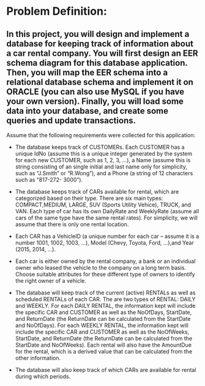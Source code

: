 Problem Definition:
==================
In this project, you will design and implement a database for keeping track of information about a car rental company. 
You will first design an EER schema diagram for this database application. Then, you will map the EER schema 
into a relational database schema and implement it on ORACLE (you can also use MySQL if you have your own version). 
Finally, you will load some data into your database, and create some queries and update transactions.
-----------------------------------------------------------------------------------------------------

Assume that the following requirements were collected for this application:
* The database keeps track of CUSTOMERs. Each CUSTOMER has a unique IdNo (assume this is a unique integer generated by 
the system for each new CUSTOMER, such as 1, 2, 3, …), a Name (assume this is string consisting of an single initial and 
last name only for simplicity, such as “J.Smith” or “R.Wong”), and a Phone (a string of 12 characters such as “817-272-
3000”).

* The database keeps track of CARs available for rental, which are categorized based on their type. There are six main 
types: COMPACT,MEDIUM, LARGE, SUV (Sports Utility Vehice), TRUCK, and VAN. Each type of car has its own DailyRate and 
WeeklyRate (assume all cars of the same type have the same rental rates). For simplicity, we will assume that there is 
only one rental location.

* Each CAR has a VehicleID (a unique number for each car – assume it is a number 1001, 1002, 1003, …), Model (Chevy,
Toyota, Ford, …),and Year (2015, 2014, …).

* Each car is either owned by the rental company, a bank or an individual owner who leased the vehicle to the company on
a long term basis. Choose suitable attributes for these different type of owners to identify the right owner of a vehicle. 

* The database will keep track of the current (active) RENTALs as well as scheduled RENTALs of each CAR. The are two types 
of RENTAL: DAILY and WEEKLY. For each DAILY RENTAL, the information kept will include the specific CAR and CUSTOMER as well 
as the NoOfDays, StartDate, and ReturnDate (the ReturnDate can be calculated from the StartDate and NoOfDays). For each WEEKLY 
RENTAL, the information kept will include the specific CAR and CUSTOMER as well as the NoOfWeeks, StartDate, and ReturnDate (the 
ReturnDate can be calculated from the StartDate and NoOfWeeks). Each rental will also have the AmountDue for the rental, which is 
a derived value that can be calculated from the other information.

* The database will also keep track of which CARs are available for rental during which periods.